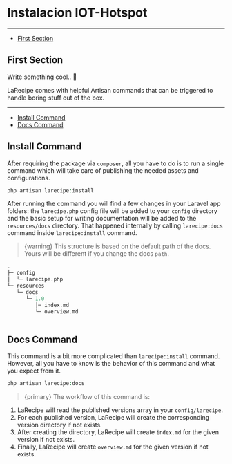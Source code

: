 # Instalacion IOT-Hotspot

---

- [First Section](#section-1)

<a name="section-1"></a>
## First Section

Write something cool.. 🦊

LaRecipe comes with helpful Artisan commands that can be triggered to handle boring stuff out of the box.

---

- [Install Command](#install-command)
- [Docs Command](#docs-command)

<a name="install-command"></a>
## Install Command

After requiring the package via `composer`, all you have to do is to run a single command which will take care of publishing the needed assets and configurations.

```php
php artisan larecipe:install
```

After running the command you will find a few changes in your Laravel app folders: the `larecipe.php` config file will be added to your `config` directory and the basic setup for writing documentation will be added to the `resources/docs` directory. That happened internally by calling `larecipe:docs` command inside `larecipe:install` command.

> {warning} This structure is based on the default path of the docs. Yours will be different if you change the docs `path`.

```php
.
├─ config
│  └─ larecipe.php
└─ resources
   └─ docs
      └─ 1.0
         │─ index.md
         └─ overview.md
       
```



<a name="docs-command"></a>
## Docs Command

This command is a bit more complicated than `larecipe:install` command. However, all you have to know is the behavior of this command and what you expect from it.

```php
php artisan larecipe:docs
```

> {primary} The workflow of this command is:

1. LaRecipe will read the published versions array in your `config/larecipe`.
2. For each published version, LaRecipe will create the corresponding version directory if not exists.
3. After creating the directory, LaRecipe will create `index.md` for the given version if not exists.
4. Finally, LaRecipe will create `overview.md` for the given version if not exists.

<larecipe-newsletter></larecipe-newsletter>
